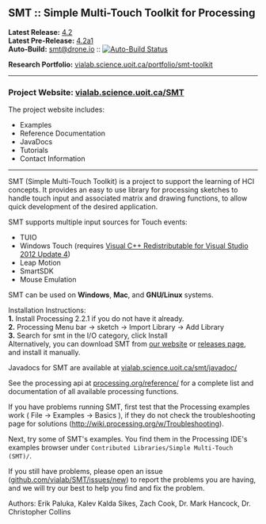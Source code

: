 ## SMT :: Simple Multi-Touch Toolkit for Processing

**Latest Release:** [4.2](https://github.com/vialab/SMT/releases/tag/v4.2)  
**Latest Pre-Release:** [4.2a1](https://github.com/vialab/SMT/releases/tag/v4.2a1)  
**Auto-Build:** [smt@drone.io](https://drone.io/github.com/vialab/SMT) :: [![Auto-Build Status](https://drone.io/github.com/vialab/SMT/status.png)](https://drone.io/github.com/vialab/SMT/latest)

**Research Portfolio:** [vialab.science.uoit.ca/portfolio/smt-toolkit](http://vialab.science.uoit.ca/portfolio/smt-toolkit)  

--------------------------------------------

### Project Website: [vialab.science.uoit.ca/SMT](http://vialab.science.uoit.ca/SMT/)

The project website includes:  
 * Examples
 * Reference Documentation
 * JavaDocs
 * Tutorials
 * Contact Information

--------------------------------------------

SMT (Simple Multi-Touch Toolkit) is a project to support the learning of HCI concepts.
It provides an easy to use library for processing sketches to handle touch input and associated matrix and drawing functions, to allow quick development of the desired application.

SMT supports multiple input sources for Touch events:  
 * TUIO
 * Windows Touch (requires [Visual C++ Redistributable for Visual Studio 2012 Update 4](http://www.microsoft.com/en-au/download/details.aspx?id=30679))
 * Leap Motion
 * SmartSDK
 * Mouse Emulation

SMT can be used on **Windows**, **Mac**, and **GNU/Linux** systems.
  
Installation Instructions:  
 **1.**  Install Processing 2.2.1 if you do not have it already.  
 **2.**  Processing Menu bar -> sketch -> Import Library -> Add Library  
 **3.**  Search for smt in the I/O category, click Install  
Alternatively, you can download SMT from [our website](http://vialab.science.uoit.ca/smt/download.php) or [releases page](https://github.com/vialab/SMT/graphs/contributors), and install it manually.

Javadocs for SMT are available at [vialab.science.uoit.ca/smt/javadoc/](http://vialab.science.uoit.ca/smt/javadoc/)

See the processing api at [processing.org/reference/](http://www.processing.org/reference/) for a complete list and documentation of all available processing functions.

If you have problems running SMT, first test that the Processing examples work ( File -> Examples -> Basics ), if they do not check the troubleshooting page for solutions (http://wiki.processing.org/w/Troubleshooting).

Next, try some of SMT's examples. You find them in the Processing IDE's examples browser under `Contributed Libraries/Simple Multi-Touch (SMT)/`.

If you still have problems, please open an issue ([github.com/vialab/SMT/issues/new](https://github.com/vialab/SMT/issues/new)) to report the problems you are having, and we will try our best to help you find and fix the problem.

Authors: Erik Paluka, Kalev Kalda Sikes, Zach Cook, Dr. Mark Hancock, Dr. Christopher Collins
